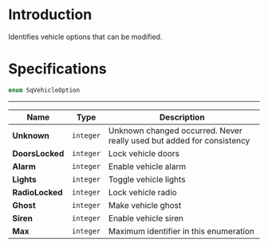 # Introduction

Identifies vehicle options that can be modified.

# Specifications

```js
enum SqVehicleOption
```

----

| Name | Type | Description |
|---|---|---|
| **Unknown** | `integer` | Unknown changed occurred. Never really used but added for consistency |
| **DoorsLocked** | `integer` | Lock vehicle doors |
| **Alarm** | `integer` | Enable vehicle alarm |
| **Lights** | `integer` | Toggle vehicle lights |
| **RadioLocked** | `integer` | Lock vehicle radio |
| **Ghost** | `integer` | Make vehicle ghost |
| **Siren** | `integer` | Enable vehicle siren |
| **Max** | `integer` | Maximum identifier in this enumeration |
